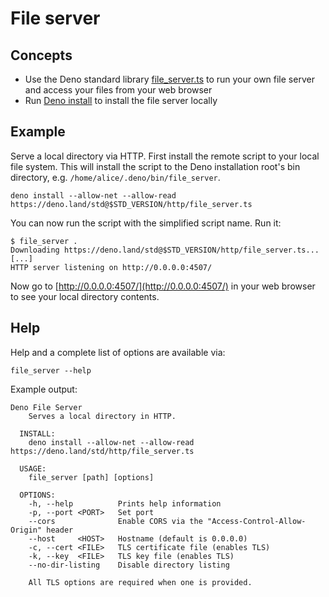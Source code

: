 # File server

## Concepts
* Use the Deno standard library [file_server.ts](https://deno.land/std@0.68.0/http/file_server.ts) to run your own file server and access your files from your web browser
* Run [Deno install](../tools/script_installer.md) to install the file server locally

## Example
Serve a local directory via HTTP.  First install the remote script to your local file system.  This will install the script to the Deno installation root's bin directory, e.g. `/home/alice/.deno/bin/file_server`.

```shell
deno install --allow-net --allow-read https://deno.land/std@$STD_VERSION/http/file_server.ts
```

You can now run the script with the simplified script name.  Run it:

```shell
$ file_server .
Downloading https://deno.land/std@$STD_VERSION/http/file_server.ts...
[...]
HTTP server listening on http://0.0.0.0:4507/
```

Now go to [http://0.0.0.0:4507/](http://0.0.0.0:4507/) in your web browser to see your local directory contents.

## Help
Help and a complete list of options are available via:
```shell
file_server --help
```
Example output:
```
Deno File Server
    Serves a local directory in HTTP.

  INSTALL:
    deno install --allow-net --allow-read https://deno.land/std/http/file_server.ts

  USAGE:
    file_server [path] [options]

  OPTIONS:
    -h, --help          Prints help information
    -p, --port <PORT>   Set port
    --cors              Enable CORS via the "Access-Control-Allow-Origin" header
    --host     <HOST>   Hostname (default is 0.0.0.0)
    -c, --cert <FILE>   TLS certificate file (enables TLS)
    -k, --key  <FILE>   TLS key file (enables TLS)
    --no-dir-listing    Disable directory listing

    All TLS options are required when one is provided.
```